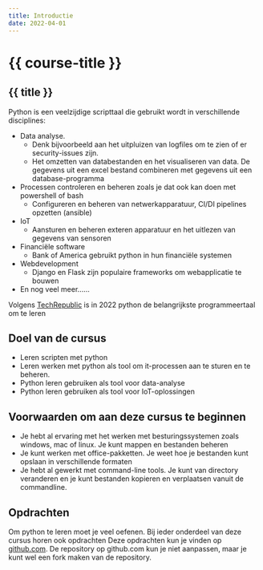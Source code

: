 ```yaml
---
title: Introductie
date: 2022-04-01
---
```


# {{ course-title }}

## {{ title }}
Python is een veelzijdige scripttaal die gebruikt wordt in verschillende disciplines:
- Data analyse.
  - Denk bijvoorbeeld aan het uitpluizen van logfiles om te zien of er security-issues zijn. 
  - Het omzetten van databestanden en het visualiseren van data. De gegevens uit een excel bestand combineren met gegevens uit een database-programma
- Processen controleren en beheren zoals je dat ook kan doen met powershell of bash
  - Configureren en beheren van netwerkapparatuur, CI/DI pipelines opzetten (ansible)
- IoT
  - Aansturen en beheren exteren apparatuur en het uitlezen van gegevens van sensoren
- Financiële software
  - Bank of America gebruikt python in hun financiële systemen
- Webdevelopment
  - Django en Flask zijn populaire frameworks om webapplicatie te bouwen
- En nog veel meer......

Volgens [TechRepublic](https://www.techrepublic.com/article/the-best-programming-languages-to-learn-in-2022/) is in 2022 python de belangrijkste programmeertaal om te leren

## Doel van de cursus
- Leren scripten met python
- Leren werken met python als tool om it-processen aan te sturen en te beheren.
- Python leren gebruiken als tool voor data-analyse
- Python leren gebruiken als tool voor IoT-oplossingen

## Voorwaarden om aan deze cursus te beginnen
- Je hebt al ervaring met het werken met besturingssystemen zoals windows, mac of linux. Je kunt mappen en bestanden beheren
- Je kunt werken met office-pakketten. Je weet hoe je bestanden kunt opslaan in verschillende formaten
- Je hebt al gewerkt met command-line tools. Je kunt van directory veranderen en je kunt bestanden kopieren en verplaatsen vanuit de commandline.

## Opdrachten
Om python te leren moet je veel oefenen. Bij ieder onderdeel van deze cursus horen ook opdrachten Deze opdrachten kun je vinden op [github.com](https://github.com/DeltionICT/python_basis_opdrachten).
De repository op github.com kun je niet aanpassen, maar je kunt wel een fork maken van de repository. 

